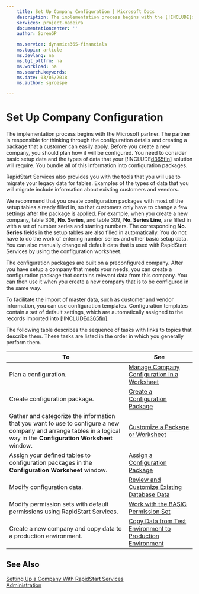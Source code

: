 ```yaml
---
    title: Set Up Company Configuration | Microsoft Docs
    description: The implementation process begins with the [!INCLUDE[d365fin](includes/d365fin_md.md)] solution will require. You bundle all of this information into configuration packages.
    services: project-madeira
    documentationcenter: ''
    author: SorenGP

    ms.service: dynamics365-financials
    ms.topic: article
    ms.devlang: na
    ms.tgt_pltfrm: na
    ms.workload: na
    ms.search.keywords:
    ms.date: 03/05/2018
    ms.author: sgroespe

---
```

# Set Up Company Configuration
The implementation process begins with the Microsoft partner. The partner is responsible for thinking through the configuration details and creating a package that a customer can easily apply. Before you create a new company, you should plan how it will be configured. You need to consider basic setup data and the types of data that your [!INCLUDE[d365fin](includes/d365fin_md.md)] solution will require. You bundle all of this information into configuration packages.

RapidStart Services also provides you with the tools that you will use to migrate your legacy data for tables. Examples of the types of data that you will migrate include information about existing customers and vendors.  

We recommend that you create configuration packages with most of the setup tables already filled in, so that customers only have to change a few settings after the package is applied. For example, when you create a new company, table 308, **No. Series**, and table 309, **No. Series Line**, are filled in with a set of number series and starting numbers. The corresponding **No. Series** fields in the setup tables are also filled in automatically. You do not have to do the work of entering number series and other basic setup data. You can also manually change all default data that is used with RapidStart Services by using the configuration worksheet.  

The configuration packages are built on a preconfigured company. After you have setup a company that meets your needs, you can create a configuration package that contains relevant data from this company. You can then use it when you create a new company that is to be configured in the same way.  

To facilitate the import of master data, such as customer and vendor information, you can use configuration templates. Configuration templates contain a set of default settings, which are automatically assigned to the records imported into [!INCLUDE[d365fin](includes/d365fin_md.md)].

The following table describes the sequence of tasks with links to topics that describe them. These tasks are listed in the order in which you generally perform them.  

|**To**|**See**|  
|------------|-------------|  
|Plan a configuration.|[Manage Company Configuration in a Worksheet](admin-how-to-manage-company-configuration-in-a-worksheet.md)|  
|Create configuration package.|[Create a Configuration Package](admin-how-to-create-a-configuration-package.md)|  
|Gather and categorize the information that you want to use to configure a new company and arrange tables in a logical way in the **Configuration Worksheet** window.|[Customize a Package or Worksheet](admin-how-to-customize-a-package-or-worksheet.md)|  
|Assign your defined tables to configuration packages in the **Configuration Worksheet** window.|[Assign a Configuration Package](admin-how-to-assign-a-configuration-package.md)|  
|Modify configuration data.|[Review and Customize Existing Database Data](admin-how-to-review-and-customize-existing-database-data.md)|  
|Modify permission sets with default permissions using RapidStart Services.|[Work with the BASIC Permission Set](admin-how-to-work-with-the-basic-permission-set.md)|  
|Create a new company and copy data to a production environment.|[Copy Data from Test Environment to Production Environment](admin-how-to-copy-data-from-test-environment-to-production-environment.md)|  

## See Also  
[Setting Up a Company With RapidStart Services](admin-set-up-a-company-with-rapidstart)  
[Administration](admin-setup-and-administration.md)
